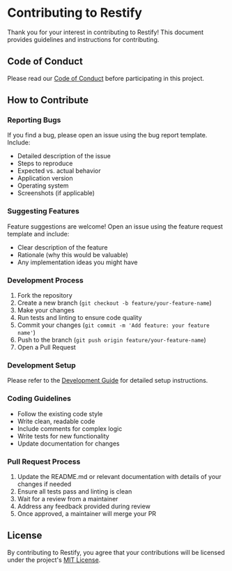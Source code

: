 # Contributing to Restify

Thank you for your interest in contributing to Restify! This document provides guidelines and instructions for contributing.

## Code of Conduct

Please read our [Code of Conduct](CODE_OF_CONDUCT.md) before participating in this project.

## How to Contribute

### Reporting Bugs

If you find a bug, please open an issue using the bug report template. Include:

- Detailed description of the issue
- Steps to reproduce
- Expected vs. actual behavior
- Application version
- Operating system
- Screenshots (if applicable)

### Suggesting Features

Feature suggestions are welcome! Open an issue using the feature request template and include:

- Clear description of the feature
- Rationale (why this would be valuable)
- Any implementation ideas you might have

### Development Process

1. Fork the repository
2. Create a new branch (`git checkout -b feature/your-feature-name`)
3. Make your changes
4. Run tests and linting to ensure code quality
5. Commit your changes (`git commit -m 'Add feature: your feature name'`)
6. Push to the branch (`git push origin feature/your-feature-name`)
7. Open a Pull Request

### Development Setup

Please refer to the [Development Guide](docs/DEVELOPMENT.md) for detailed setup instructions.

### Coding Guidelines

- Follow the existing code style
- Write clean, readable code
- Include comments for complex logic
- Write tests for new functionality
- Update documentation for changes

### Pull Request Process

1. Update the README.md or relevant documentation with details of your changes if needed
2. Ensure all tests pass and linting is clean
3. Wait for a review from a maintainer
4. Address any feedback provided during review
5. Once approved, a maintainer will merge your PR

## License

By contributing to Restify, you agree that your contributions will be licensed under the project's [MIT License](LICENSE). 